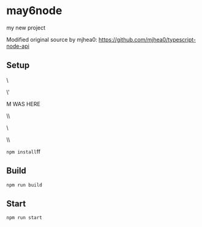 # may6node

my new project

Modified original source by mjhea0: https://github.com/mjhea0/typescript-node-api

## Setup






















\













































\\\'









M WAS HERE

















































\\\

































\\








\\\






























`npm install`ff












## Build







`npm run build`





## Start

`npm run start`


